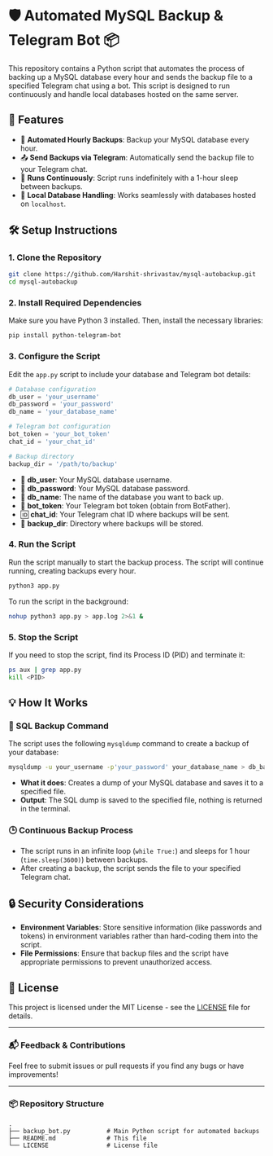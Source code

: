 # 🛡️ Automated MySQL Backup & Telegram Bot 📦

This repository contains a Python script that automates the process of backing up a MySQL database every hour and sends the backup file to a specified Telegram chat using a bot. This script is designed to run continuously and handle local databases hosted on the same server.

## 🚀 Features

- 💾 **Automated Hourly Backups**: Backup your MySQL database every hour.
- 📤 **Send Backups via Telegram**: Automatically send the backup file to your Telegram chat.
- 🔁 **Runs Continuously**: Script runs indefinitely with a 1-hour sleep between backups.
- 🔐 **Local Database Handling**: Works seamlessly with databases hosted on `localhost`.

## 🛠️ Setup Instructions

### 1. Clone the Repository

```bash
git clone https://github.com/Harshit-shrivastav/mysql-autobackup.git
cd mysql-autobackup
```

### 2. Install Required Dependencies

Make sure you have Python 3 installed. Then, install the necessary libraries:

```bash
pip install python-telegram-bot
```

### 3. Configure the Script

Edit the `app.py` script to include your database and Telegram bot details:

```python
# Database configuration
db_user = 'your_username'
db_password = 'your_password'
db_name = 'your_database_name'

# Telegram bot configuration
bot_token = 'your_bot_token'
chat_id = 'your_chat_id'

# Backup directory
backup_dir = '/path/to/backup'
```

- 🔑 **db_user**: Your MySQL database username.
- 🔑 **db_password**: Your MySQL database password.
- 💾 **db_name**: The name of the database you want to back up.
- 🤖 **bot_token**: Your Telegram bot token (obtain from BotFather).
- 🆔 **chat_id**: Your Telegram chat ID where backups will be sent.
- 📁 **backup_dir**: Directory where backups will be stored.

### 4. Run the Script

Run the script manually to start the backup process. The script will continue running, creating backups every hour.

```bash
python3 app.py
```

To run the script in the background:

```bash
nohup python3 app.py > app.log 2>&1 &
```

### 5. Stop the Script

If you need to stop the script, find its Process ID (PID) and terminate it:

```bash
ps aux | grep app.py
kill <PID>
```

## 💡 How It Works

### 📝 SQL Backup Command

The script uses the following `mysqldump` command to create a backup of your database:

```bash
mysqldump -u your_username -p'your_password' your_database_name > db_backup.sql
```

- **What it does**: Creates a dump of your MySQL database and saves it to a specified file.
- **Output**: The SQL dump is saved to the specified file, nothing is returned in the terminal.

### 🕒 Continuous Backup Process

- The script runs in an infinite loop (`while True:`) and sleeps for 1 hour (`time.sleep(3600)`) between backups.
- After creating a backup, the script sends the file to your specified Telegram chat.

## 🔒 Security Considerations

- **Environment Variables**: Store sensitive information (like passwords and tokens) in environment variables rather than hard-coding them into the script.
- **File Permissions**: Ensure that backup files and the script have appropriate permissions to prevent unauthorized access.

## 📝 License

This project is licensed under the MIT License - see the [LICENSE](LICENSE) file for details.

---

### 📬 Feedback & Contributions

Feel free to submit issues or pull requests if you find any bugs or have improvements!

---

### 📦 Repository Structure

```plaintext
.
├── backup_bot.py          # Main Python script for automated backups
├── README.md              # This file
└── LICENSE                # License file
```
